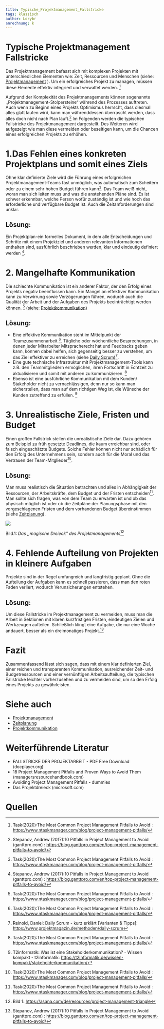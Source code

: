 ```yaml
---
title: Typische_Projektmanagement_Fallstricke
tags: klassisch
author: Lorybr
anrechnung: k
---
```

# Typische Projektmanagement Fallstricke

Das Projektmanagement befasst sich mit komplexen Projekten mit unterschiedlichen Elementen wie: Zeit, Ressourcen und Menschen (siehe: [Projektmanagement](https://github.com/ManagingProjectsSuccessfully/ManagingProjectsSuccessfully.github.io/blob/main/kb/Projektmanagement.md) ). Um ein erfolgreiches Projekt zu managen, müssen diese Elemente effektiv integriert und verwaltet werden. [^1]

Aufgrund der Komplexität des Projektmanagements können sogenannte ,,Projektmanagement-Stolpersteine“ während des Prozesses auftreten. Auch wenn zu Beginn eines Projekts Optimismus herrscht, dass diesmal alles glatt laufen wird, kann man währenddessen überrascht werden, dass alles doch nicht nach Plan läuft.[^2]
Im Folgenden werden die typischen Fallstricke des Projektmanagement dargestellt. Des Weiteren wird aufgezeigt wie man diese vermeiden oder beseitigen kann, um die Chancen eines erfolgreichen Projekts zu erhöhen.


# 1.Das Fehlen eines konkreten Projektplans und somit eines Ziels

Ohne klar definierte Ziele wird die Führung eines erfolgreichen Projektmanagement-Teams fast unmöglich, was automatisch zum Scheitern oder zu einem sehr hohen Budget führen kann[^1]. Das Team weiß nicht, woran man sich leiten muss und was die anstehenden Pläne sind. Es ist schwer erkennbar, welche Person wofür zuständig ist und wie hoch das erforderliche und verfügbare Budget ist. Auch die Zeitanforderungen sind unklar.
## Lösung: 
Ein Projektplan-ein formelles Dokument, in dem alle Entscheidungen und Schritte mit einem Projektziel und anderen relevanten Informationen enthalten sind, ausführlich beschrieben werden, klar und eindeutig definiert werden [^2]. 



# 2. Mangelhafte Kommunikation 

Die schlechte Kommunikation ist ein anderer Faktor, der den Erfolg eines Projekts negativ beeinflussen kann. Ein Mangel an effektiver Kommunikation kann zu Verwirrung sowie Verzögerungen führen, wodurch auch die Qualität der Arbeit und der Aufgaben des Projekts beeinträchtigt werden können. [^1] (siehe: [Projektkommunikation](https://github.com/ManagingProjectsSuccessfully/ManagingProjectsSuccessfully.github.io/blob/main/kb/Projektkommunikation.md))
## Lösung: 
* Eine effektive Kommunikation steht im Mittelpunkt der Teamzusammenarbeit [^1]. Tägliche oder wöchentliche Besprechungen, in denen jeder Mitarbeiter Mitspracherecht hat und Feedbacks geben kann, können dabei helfen, sich gegenseitig besser zu verstehen, um das Ziel effektiver zu erreichen (siehe [Daily Scrum](https://github.com/ManagingProjectsSuccessfully/ManagingProjectsSuccessfully.github.io/blob/main/kb/Daily_Scrum.md))[^3]. 
*	Eine gute technische Infrastruktur mit Projektmanagement-Tools kann z.B. den Teammitgliedern ermöglichen, ihren Fortschritt in Echtzeit zu aktualisieren und somit mit anderen zu kommunizieren. [^1]
*	Ebenso ist eine ausführliche Kommunikation mit dem Kunden/ Stakeholder nicht zu vernachlässigen, denn nur so kann man sicherstellen, dass man auf dem richtigen Weg ist, die Wünsche der Kunden zutreffend zu erfüllen. [^4]


# 3. Unrealistische Ziele, Fristen und Budget

Einen großen Fallstrick stellen die unrealistische Ziele dar. Dazu gehören zum Beispiel zu früh gesetzte Deadlines, die kaum erreichbar sind, oder falsch eingeschätzte Budgets. Solche Fehler können nicht nur schädlich für den Erfolg des Unternehmens sein, sondern auch für die Moral und das Vertrauen der Team-Mitglieder[^1].
## Lösung:
Man muss realistisch die Situation betrachten und alles in Abhängigkeit der Ressourcen, der Arbeitskräfte, dem Budget und der Fristen entscheiden[^1]. Man sollte sich fragen, was von dem Team zu erwarten ist und ob das physisch möglich ist oder ob die Zeitpläne der Planungsphase mit den vorgeschlagenen Fristen und dem vorhandenen Budget übereinstimmen (siehe [Zeitplanung](https://github.com/ManagingProjectsSuccessfully/ManagingProjectsSuccessfully.github.io/blob/main/kb/Zeitplanung.md)).



  <img src="https://github.com/Lorybr/ManagingProjectsSuccessfully.github.io/blob/main/kb/Typische_Projektmanagement_Fallstricke/Dreieck3.jpg"/>

 Bild.1: *Das ,,magische Dreieck" des Projektmanagements*[^5]



# 4. Fehlende Aufteilung von Projekten in kleinere Aufgaben

Projekte sind in der Regel umfangreich und langfristig geplant. Ohne die Aufteilung der Aufgaben kann es schnell passieren, dass man den roten Faden verliert, wodurch Verunsicherungen entstehen.
## Lösung: 
Um diese Fallstricke im Projektmanagement zu vermeiden, muss man die Arbeit in Sektionen mit klaren kurzfristigen Fristen, eindeutigen Zielen und Werkzeugen aufteilen. Schließlich klingt eine Aufgabe, die nur eine Woche andauert, besser als ein dreimonatiges Projekt.[^2]




# Fazit
Zusammenfassend lässt sich sagen, dass mit einem klar definierten Ziel, einer reichen und transparenten Kommunikation, ausreichender Zeit- und Budgetressourcen und einer vernünftigen Arbeitsaufteilung, die typischen Fallstricke leichter vorherzusehen und zu vermeiden sind, um so den Erfolg eines Projekts zu gewährleisten.



# Siehe auch

* [Projektmanagement](https://github.com/ManagingProjectsSuccessfully/ManagingProjectsSuccessfully.github.io/blob/main/kb/Projektmanagement.md)
* [Zeitplanung](https://github.com/ManagingProjectsSuccessfully/ManagingProjectsSuccessfully.github.io/blob/main/kb/Zeitplanung.md)
* [Projektkommunikation](https://github.com/ManagingProjectsSuccessfully/ManagingProjectsSuccessfully.github.io/blob/main/kb/Projektkommunikation.md)

# Weiterführende Literatur


* FALLSTRICKE DER PROJEKTARBEIT - PDF Free Download (docplayer.org)
* 18 Project Management Pitfalls and Proven Ways to Avoid Them (managersresourcehandbook.com)
* Avoiding Project Management Pitfalls - dummies
* Das Projektdreieck (microsoft.com)


# Quellen

[^1]: Task(2020):The Most Common Project Management Pitfalls to Avoid : https://www.ntaskmanager.com/blog/project-management-pitfalls/
[^2]: Stepanov, Andrew (2017):10 Pitfalls in Project Management to Avoid (ganttpro.com) : https://blog.ganttpro.com/en/top-project-management-pitfalls-to-avoid/
[^3]: Reinold, Daniel: Daily Scrum - kurz erklärt [Varianten & Tipps]: https://www.projektmagazin.de/methoden/daily-scrum
[^4]: T2informatik: Was ist eine Stakeholderkommunikation? - Wissen kompakt - t2informatik: https://t2informatik.de/wissen-kompakt/stakeholderkommunikation/
[^5]: Bild 1: https://asana.com/de/resources/project-management-triangle


